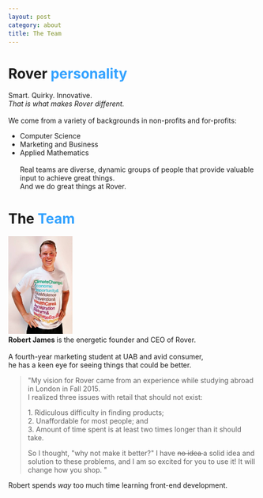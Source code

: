 ```yaml
---
layout: post
category: about
title: The Team
---
```


# Rover <font color="#33A2FF">personality </font>

Smart. Quirky. Innovative. <br>
<i> That is what makes Rover different. </i> <br><br>
We come from a variety of backgrounds in non-profits and for-profits: <br>
+ Computer Science <br>
+ Marketing and Business <br>
+ Applied Mathematics <br><br>
Real teams are diverse, dynamic groups of people that provide valuable input to achieve great things.<br>
And we do great things at Rover.<br>

# The <font color="#33A2FF">Team </font>

<img src="/img/robert_new_author_pic.jpg" width="130px" alt="Robert James"> <br>
<strong> Robert James </strong> is the energetic founder and CEO of Rover. <br><br>
A fourth-year marketing student at UAB and avid consumer, <br> he has a keen eye for seeing things that could be better. <br>
<blockquote>
<p>"My vision for Rover came from an experience while studying abroad in London in Fall 2015. <br>
I realized three issues with retail that should not exist:<br>
<p style="text-align: left;">
1. Ridiculous difficulty in finding products;<br>
2. Unaffordable for most people; and <br>
3. Amount of time spent is at least two times longer than it should take. <br></p>
So I thought, "why not make it better?" I have <strike> no idea </strike> a solid idea and solution to these problems, and I am so excited for you to use it! It will change how you shop. "</p>
</blockquote>
Robert spends <i>way</i> too much time learning front-end development.
